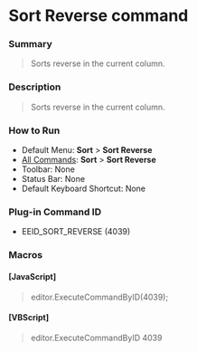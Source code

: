 # Sort Reverse command

### Summary

> Sorts reverse in the current column.

### Description

> Sorts reverse in the current column.

### How to Run

- Default Menu: **Sort** \> **Sort Reverse**
- [All Commands](../tools/all_commands): **Sort** \> **Sort Reverse**
- Toolbar: None
- Status Bar: None
- Default Keyboard Shortcut: None

### Plug-in Command ID

- EEID\_SORT\_REVERSE (4039)

### Macros

#### \[JavaScript\]

> editor.ExecuteCommandByID(4039);

#### \[VBScript\]

> editor.ExecuteCommandByID 4039
